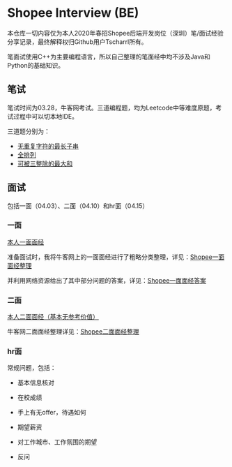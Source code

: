 # Shopee Interview (BE)

本仓库一切内容仅为本人2020年春招Shopee后端开发岗位（深圳）笔/面试经验分享记录，最终解释权归Github用户Tscharrl所有。

笔面试使用C++为主要编程语言，所以自己整理的笔面经中均不涉及Java和Python的基础知识。

## 笔试

笔试时间为03.28，牛客网考试。三道编程题，均为Leetcode中等难度原题，考试过程中可以切本地IDE。

三道题分别为：
- [无重复字符的最长子串](https://leetcode-cn.com/problems/longest-substring-without-repeating-characters/)
- [全排列](https://leetcode-cn.com/problems/permutations/)
- [可被三整除的最大和](https://leetcode-cn.com/problems/greatest-sum-divisible-by-three/)


## 面试

包括一面（04.03）、二面（04.10）和hr面（04.15）


### 一面

[本人一面面经](https://www.nowcoder.com/discuss/399675)

准备面试时，我将牛客网上的一面面经进行了粗略分类整理，详见：[Shopee一面面经整理](Shopee面经整理/)

并利用网络资源给出了其中部分问题的答案，详见：[Shopee一面面经答案](Shopee面经整理/答案/)


### 二面

[本人二面面经（基本无参考价值）](https://www.nowcoder.com/discuss/404912)

牛客网二面面经整理详见：[Shopee二面面经整理](Shopee面经整理/Shopee二面面经整理/)

### hr面

常规问题，包括：

- 基本信息核对

- 在校成绩

- 手上有无offer，待遇如何

- 期望薪资

- 对工作城市、工作氛围的期望

- 反问
